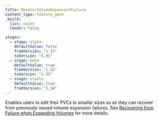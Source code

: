 ```yaml
---
title: RecoverVolumeExpansionFailure
content_type: feature_gate
_build:
  list: never
  render: false

stages:
  - stage: alpha 
    defaultValue: false
    fromVersion: "1.23"
    toVersion: "1.31"
  - stage: beta
    defaultValue: true
    fromVersion: "1.32"
    toVersion: "1.33"
  - stage: stable
    defaultValue: true
    fromVersion: "1.34" 
---
```

Enables users to edit their PVCs to smaller
sizes so as they can recover from previously issued volume expansion failures.
See [Recovering from Failure when Expanding Volumes](/docs/concepts/storage/persistent-volumes/#recovering-from-failure-when-expanding-volumes)
for more details.
